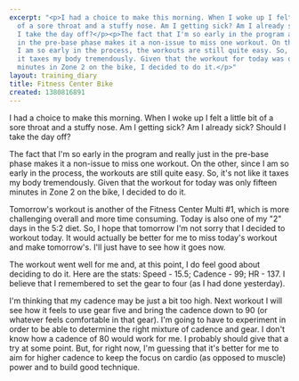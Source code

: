 ```yaml
---
excerpt: "<p>I had a choice to make this morning. When I woke up I felt a little bit
  of a sore throat and a stuffy nose. Am I getting sick? Am I already sick? Should
  I take the day off?</p><p>The fact that I'm so early in the program and really just
  in the pre-base phase makes it a non-issue to miss one workout. On the other, since
  I am so early in the process, the workouts are still quite easy. So, it's not like
  it taxes my body tremendously. Given that the workout for today was only fifteen
  minutes in Zone 2 on the bike, I decided to do it.</p>"
layout: training_diary
title: Fitness Center Bike
created: 1380816891
---
```

<p>I had a choice to make this morning. When I woke up I felt a little bit of a sore throat and a stuffy nose. Am I getting sick? Am I already sick? Should I take the day off?</p><p>The fact that I'm so early in the program and really just in the pre-base phase makes it a non-issue to miss one workout. On the other, since I am so early in the process, the workouts are still quite easy. So, it's not like it taxes my body tremendously. Given that the workout for today was only fifteen minutes in Zone 2 on the bike, I decided to do it.</p><p>Tomorrow's workout is another of the Fitness Center Multi #1, which is more challenging overall and more time consuming. Today is also one of my "2" days in the 5:2 diet. So, I hope that tomorrow I'm not sorry that I decided to workout today. It would actually be better for me to miss today's workout and make tomorrow's. I'll just have to see how it goes now.</p><p>The workout went well for me and, at this point, I do feel good about deciding to do it. Here are the stats: Speed - 15.5; Cadence - 99; HR - 137. I believe that I remembered to set the gear to four (as I had done yesterday).</p><p>I'm thinking that my cadence may be just a bit too high. Next workout I will see how it feels to use gear five and bring the cadence down to 90 (or whatever feels comfortable in that gear). I'm going to have to experiment in order to be able to determine the right mixture of cadence and gear. I don't know how a cadence of 80 would work for me. I probably should give that a try at some point. But, for right now, I'm guessing that it's better for me to aim for higher cadence to keep the focus on cardio (as opposed to muscle) power and to build good technique.</p>
